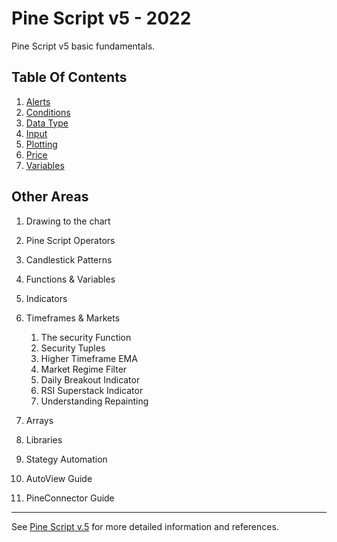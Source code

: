 # Pine Script v5 - 2022
Pine Script v5 basic fundamentals.  
  
## Table Of Contents  
  
1. [Alerts](/dir/chp00-alerts.md) 
1. [Conditions](/dir/chp00-conditions.md) 
1. [Data Type](/dir/chp00-data-types.md)  
1. [Input](/dir/chp00-input.md) 
1. [Plotting](/dir/chp00-plotting.md)  
1. [Price](/dir/chp00-candle-price.md)  
1. [Variables](/dir/chp00-variables.md)  
  
## Other Areas 
1. Drawing to the chart  
1. Pine Script Operators  
1. Candlestick Patterns  
1. Functions & Variables  
1. Indicators  
1. Timeframes & Markets  
    1. The security Function  
    1. Security Tuples  
    1. Higher Timeframe EMA  
    1. Market Regime Filter  
    1. Daily Breakout Indicator  
    1. RSI Superstack Indicator  
    1. Understanding Repainting  
    
1. Arrays  
1. Libraries  
1. Stategy Automation  
1. AutoView Guide  
1. PineConnector Guide  
  
---  
  
See [Pine Script v.5](#) for more detailed information and references.  
